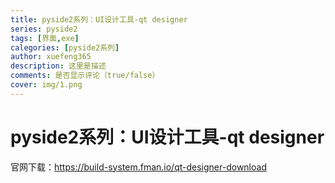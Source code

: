 ```yaml
---
title: pyside2系列：UI设计工具-qt designer
series: pyside2
tags: [界面,exe]
calegories: [pyside2系列]
author: xuefeng365
description: 这里是描述
comments: 是否显示评论（true/false）
cover: img/1.png
---
```

# pyside2系列：UI设计工具-qt designer

官网下载：https://build-system.fman.io/qt-designer-download


